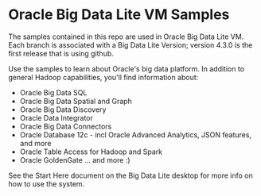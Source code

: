 Oracle Big Data Lite VM Samples
===========================
The samples contained in this repo are used in Oracle Big Data Lite VM.  Each branch is associated with a Big Data Lite Version; version 4.3.0 is the first release that is using github.

Use the samples to learn about Oracle's big data platform.  In addition to general Hadoop capabilities, you'll find information about:

 - Oracle Big Data SQL
 - Oracle Big Data Spatial and Graph
 - Oracle Big Data Discovery
 - Oracle Data Integrator
 - Oracle Big Data Connectors
 - Oracle Database 12c - incl Oracle Advanced Analytics, JSON features, and more
 - Oracle Table Access for Hadoop and Spark
 - Oracle GoldenGate
... and more :)

See the Start Here document on the Big Data Lite desktop for more info on how to use the system.
